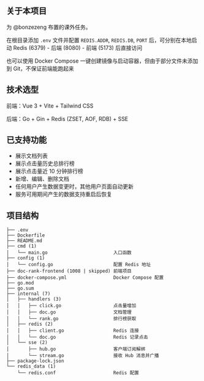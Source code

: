 ## 关于本项目

为 @bonzezeng 布置的课外任务。

在根目录添加 `.env` 文件并配置 `REDIS.ADDR`, `REDIS.DB`, `PORT` 后，可分别在本地启动 Redis (6379) - 后端 (8080) - 前端 (5173) 后直接访问

也可以使用 Docker Compose 一键创建镜像与启动容器，但由于部分文件未添加到 Git，不保证前端能跑起来

## 技术选型

前端：Vue 3 + Vite + Tailwind CSS

后端：Go + Gin + Redis (ZSET, AOF, RDB) + SSE

## 已支持功能

- 展示文档列表
- 展示点击量历史总排行榜
- 展示点击量近 10 分钟排行榜
- 新增、编辑、删除文档
- 任何用户产生数据变更时，其他用户页面自动更新
- 服务可用期间产生的数据支持重启后恢复

## 项目结构

```
├── .env
├── Dockerfile
├── README.md
├── cmd (1)
│   └── main.go                        入口函数
├── config (1)
│   └── config.go                      配置 Redis 地址
├── doc-rank-frontend (1008 | skipped) 前端项目
├── docker-compose.yml                 Docker Compose 配置
├── go.mod
├── go.sum
├── internal (7)
│   ├── handlers (3)
│   │   ├── click.go                   点击量增加
│   │   ├── doc.go                     文档管理
│   │   └── rank.go                    排行榜获取
│   ├── redis (2)
│   │   ├── client.go                  Redis 连接
│   │   └── doc.go                     Redis 记录点击
│   └── sse (2)
│       ├── hub.go                     客户端订阅解绑
│       └── stream.go                  接收 Hub 消息并广播
├── package-lock.json
└── redis_data (1)
    └── redis.conf                     Redis 配置
```